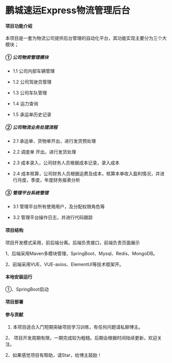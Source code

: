 # 鹏城速运Express物流管理后台

#### 项目功能介绍
本项目是一套为物流公司提供后台管理的自动化平台，其功能实现主要分为三个大模块；

##### ① 公司物资管理模块
- 1.1 公司内部车辆管理

- 1.2 公司驾驶员管理

- 1.3 公司车队管理

- 1.4 运力查询

- 1.5 承运单历史记录

##### ② 公司物流业务处理流程

- 2.1 承运单、货物单开出，进行发货预处理

- 2.2 调度单 开出，进行发货处理

- 2.3 成本录入，公司财务人员根据成本记录，录入成本

- 2.4 成本核算，公司财务人员根据运费及成本，核算本单收入盈利情况，并进行月度，季度，年度财务报表分析

##### ③ 管理平台系统管理

- 3.1 管理平台所有使用用户，及分配权限角色等

- 3.2 管理平台操作日志，并进行代码跟踪


#### 项目结构
项目开发模式采用，前后端分离。后端负责接口，前端负责页面展示

1、后端采用Maven多模块管理，SpringBoot、Mysql、Redis、MongoDB。

2、前端采用VUE、VUE-axios、ElementUI等技术框架开。


#### 本地安装运行

①、SpringBoot启动


#### 项目部署


#### 参与贡献

1. 本项目适合入门短期突破项目学习训练，有任何问题请私聊博主。

2、 项目开发周期有限，一期完成较为粗糙。后期会根据时间陆续更新，欢迎关注。

2、如果感觉项目有帮助，请Star，给博主鼓励！